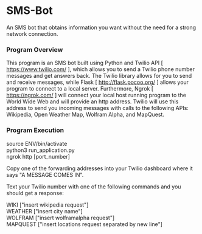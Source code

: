 # SMS-Bot
An SMS bot that obtains information you want without the need for a strong network connection.

### Program Overview
This program is an SMS bot built using Python and Twilio API [ https://www.twilio.com/ ], which allows you to send a Twilio 
phone number messages and get answers back. The Twilio library allows for you to send and receive messages, while Flask
[ http://flask.pocoo.org/ ] allows your program to connect to a local server. Furthermore, Ngrok [ https://ngrok.com/ ] 
will connect your local host running program to the World Wide Web and will provide an http address. Twilio will use this address to send you incoming messages with calls to the following APIs: Wikipedia, Open Weather Map, Wolfram Alpha, and MapQuest.

### Program Execution
source ENV/bin/activate </br >
python3 run_application.py </br >
ngrok http [port_number] </br >

Copy one of the forwarding addresses into your Twilio dashboard where it says "A MESSAGE COMES IN".  </br >

Text your Twilio number with one of the following commands and you should get a response:
  
  WIKI ["insert wikipedia request"] </br >
  WEATHER ["insert city name"] </br >
  WOLFRAM ["insert wolframalpha request"] </br >
  MAPQUEST ["insert locations request separated by new line"]
